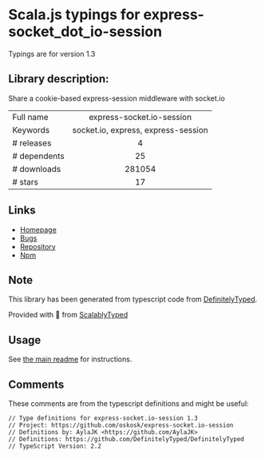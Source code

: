 
# Scala.js typings for express-socket_dot_io-session

Typings are for version 1.3

## Library description:
Share a cookie-based express-session middleware with socket.io

|                    |                 |
| ------------------ | :-------------: |
| Full name          | express-socket.io-session |
| Keywords           | socket.io, express, express-session |
| # releases         | 4 |
| # dependents       | 25 |
| # downloads        | 281054 |
| # stars            | 17 |

## Links
- [Homepage](https://github.com/oskosk/express-socket.io-session#readme)
- [Bugs](https://github.com/oskosk/express-socket.io-session)
- [Repository](https://github.com/oskosk/express-socket.io-session)
- [Npm](https://www.npmjs.com/package/express-socket.io-session)
    


## Note
This library has been generated from typescript code from [DefinitelyTyped](https://definitelytyped.org).

Provided with :purple_heart: from [ScalablyTyped](https://github.com/oyvindberg/ScalablyTyped)

## Usage
See [the main readme](../../readme.md) for instructions.

## Comments

These comments are from the typescript definitions and might be useful:
```
// Type definitions for express-socket.io-session 1.3
// Project: https://github.com/oskosk/express-socket.io-session
// Definitions by: AylaJK <https://github.com/AylaJK>
// Definitions: https://github.com/DefinitelyTyped/DefinitelyTyped
// TypeScript Version: 2.2

```

